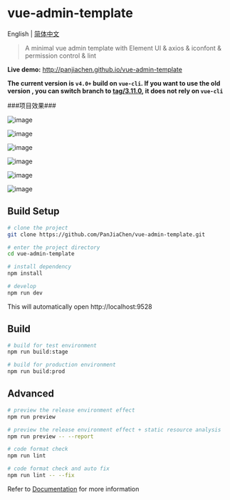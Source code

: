 # vue-admin-template

English | [简体中文](./README-zh.md)

> A minimal vue admin template with Element UI & axios & iconfont & permission control & lint

**Live demo:** http://panjiachen.github.io/vue-admin-template


**The current version is `v4.0+` build on `vue-cli`. If you want to use the old version , you can switch branch to [tag/3.11.0](https://github.com/PanJiaChen/vue-admin-template/tree/tag/3.11.0), it does not rely on `vue-cli`**

###项目效果###

 ![image](https://user-images.githubusercontent.com/84500784/129185300-cc25e7c6-25a7-4798-bd64-8b4f2cb11c32.png)

![image](https://user-images.githubusercontent.com/84500784/129185376-a0b10062-c0e8-4bf4-95c1-e14b5f5065b8.png)

![image](https://user-images.githubusercontent.com/84500784/129185417-467e6c39-90a9-40f2-b3b5-1e6f925f2955.png)

![image](https://user-images.githubusercontent.com/84500784/129185517-29ef8145-baa9-444c-b90a-a47c34e51d05.png)

![image](https://user-images.githubusercontent.com/84500784/129185541-d5424170-11a5-49f6-a700-e6553a786289.png)

![image](https://user-images.githubusercontent.com/84500784/129185639-489ed3ea-c19a-451c-94c4-9fc9dd52faa3.png)

## Build Setup

```bash
# clone the project
git clone https://github.com/PanJiaChen/vue-admin-template.git

# enter the project directory
cd vue-admin-template

# install dependency
npm install

# develop
npm run dev
```

This will automatically open http://localhost:9528

## Build

```bash
# build for test environment
npm run build:stage

# build for production environment
npm run build:prod
```

## Advanced

```bash
# preview the release environment effect
npm run preview

# preview the release environment effect + static resource analysis
npm run preview -- --report

# code format check
npm run lint

# code format check and auto fix
npm run lint -- --fix
```

Refer to [Documentation](https://panjiachen.github.io/vue-element-admin-site/guide/essentials/deploy.html) for more information


